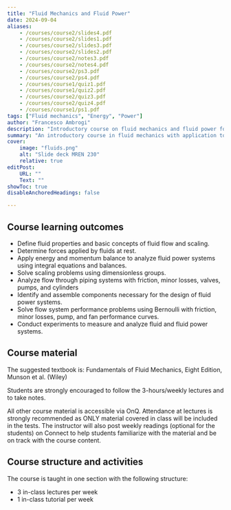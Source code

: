 ```yaml
---
title: "Fluid Mechanics and Fluid Power"
date: 2024-09-04
aliases: 
    - /courses/course2/slides4.pdf
    - /courses/course2/slides1.pdf
    - /courses/course2/slides3.pdf
    - /courses/course2/slides2.pdf
    - /courses/course2/notes3.pdf
    - /courses/course2/notes4.pdf
    - /courses/course2/ps3.pdf
    - /courses/course2/ps4.pdf
    - /courses/course1/quiz1.pdf
    - /courses/course1/quiz2.pdf
    - /courses/course2/quiz3.pdf
    - /courses/course2/quiz4.pdf
    - /courses/course1/ps1.pdf
tags: ["Fluid mechanics", "Energy", "Power"]
author: "Francesco Ambrogi"
description: "Introductory course on fluid mechanics and fluid power for mechatronics engineers" 
summary: "An introductory course in fluid mechanics with application to fluid power systems. Topics include properties of fluids, fluids at rest, dimensional analysis, the laws of conservation of mass and momentum, Bernoulli's equation for incompressible flow and the energy equation, flow measurements, elementary pipe flow problems including losses due to pumps, valves etc. Laboratories will introduce students to pressure and flow measuring devices, pneumatic and hydraulic components and actuators, and circuit analysis of fluid power systems."
cover:
    image: "fluids.png"
    alt: "Slide deck MREN 230"
    relative: true
editPost:
    URL: ""
    Text: ""
showToc: true
disableAnchoredHeadings: false

---
```


## Course learning outcomes

+ Define fluid properties and basic concepts of fluid flow and scaling.
+ Determine forces applied by fluids at rest.
+ Apply energy and momentum balance to analyze fluid power
systems using integral equations and balances. 
+ Solve scaling problems using dimensionless groups.
+ Analyze flow through piping systems with friction, minor losses,
valves, pumps, and cylinders
+ Identify and assemble components necessary for the design of fluid
power systems.
+ Solve flow system performance problems using Bernoulli with
friction, minor losses, pump, and fan performance curves.
+ Conduct experiments to measure and analyze fluid and fluid power
systems.

## Course material

The suggested textbook is: Fundamentals of Fluid Mechanics, Eight Edition, Munson et al. (Wiley)

Students are strongly encouraged to follow the 3-hours/weekly lectures and to take notes.

All other course material is accessible via OnQ. Attendance at lectures is strongly recommended as ONLY material covered in class will be included in the tests. The instructor will also post weekly readings (optional for the students) on Connect to help students familiarize with the material and be on track with the course content.

## Course structure and activities

The course is taught in one section with the following structure:
+ 3 in-class lectures per week
+ 1 in-class tutorial per week
